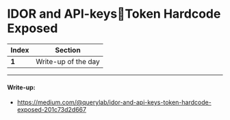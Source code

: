 # IDOR and API-keys🔑Token Hardcode Exposed

Index | Section
--- | ---
**1** | Write-up of the day

___


#### Write-up: 

* https://medium.com/@querylab/idor-and-api-keys-token-hardcode-exposed-201c73d2d667
